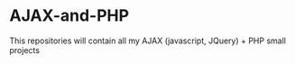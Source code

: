 # AJAX-and-PHP
This repositories will contain all my AJAX (javascript, JQuery) + PHP small projects
